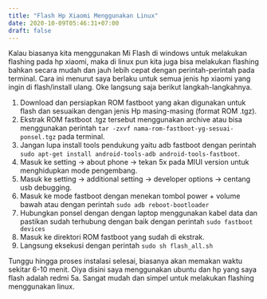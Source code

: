 ```yaml
---
title: "Flash Hp Xiaomi Menggunakan Linux"
date: 2020-10-09T05:46:31+07:00
draft: false
---
```


Kalau biasanya kita menggunakan Mi Flash di windows untuk melakukan flashing pada hp xiaomi, maka di linux pun kita juga bisa melakukan flashing bahkan secara mudah dan jauh lebih cepat dengan perintah-perintah pada terminal. Cara ini menurut saya berlaku untuk semua jenis hp xiaomi yang ingin di flash/install ulang. Oke langsung saja berikut langkah-langkahnya.

1. Download dan persiapkan ROM fastboot yang akan digunakan untuk flash dan sesuaikan dengan jenis Hp masing-masing (format ROM .tgz).
2. Ekstrak ROM fastboot .tgz tersebut menggunakan archive atau bisa menggunakan perintah `tar -zxvf nama-rom-fastboot-yg-sesuai-ponsel.tgz` pada terminal.
3. Jangan lupa install tools pendukung yaitu adb fastboot dengan perintah `sudo apt-get install android-tools-adb android-tools-fastboot`.
4. Masuk ke setting -> about phone -> tekan 5x pada MIUI version untuk menghidupkan mode pengembang.
5. Masuk ke setting -> additional setting -> developer options -> centang usb debugging.
6. Masuk ke mode fastboot dengan menekan tombol power + volume bawah atau dengan perintah `sudo adb reboot-bootloader`
7. Hubungkan ponsel dengan dengan laptop menggunakan kabel data dan pastikan sudah terhubung dengan baik dengan perintah `sudo fastboot devices`
8. Masuk ke direktori ROM fastboot yang sudah di ekstrak.
9. Langsung eksekusi dengan perintah `sudo sh flash_all.sh`

Tunggu hingga proses instalasi selesai, biasanya akan memakan waktu sekitar 6-10 menit. Oiya disini saya menggunakan ubuntu dan hp yang saya flash adalah redmi 5a. Sangat mudah dan simpel untuk melakukan flashing menggunakan linux.
